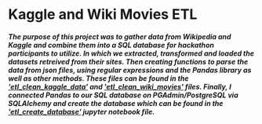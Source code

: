 # Kaggle and Wiki Movies ETL

##### The purpose of this project was to gather data from Wikipedia and Kaggle and combine them into a SQL database for hackathon participants to utilize. In which we extracted, transformed and loaded the datasets retreived from their sites. Then creating functions to parse the data from json files, using regular expressions and the Pandas library as well as other methods. These files can be found in the ['etl_clean_kaggle_data'](https://github.com/rainmannyc/Movies-ETL/blob/main/ETL_clean_kaggle_data.ipynb) and ['etl_clean_wiki_movies'](https://github.com/rainmannyc/Movies-ETL/blob/main/ETL_clean_wiki_movies.ipynb) files. Finally, I connected Pandas to our SQL database on PGAdmin/PostgreSQL via SQLAlchemy and create the database which can be found in the ['etl_create_database'](https://github.com/rainmannyc/Movies-ETL/blob/main/ETL_create_database.ipynb) jupyter notebook file.
